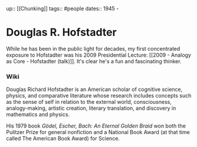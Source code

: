 up:: [[Chunking]]
tags:: #people 
dates:: 1945 -

# Douglas R. Hofstadter
While he has been in the public light for decades, my first concentrated exposure to Hofstadter was his 2009 Presidential Lecture: [[2009 - Analogy as Core - Hofstadter (talk)]]. It's clear he's a fun and fascinating thinker. 

### Wiki
Douglas Richard Hofstadter is an American scholar of cognitive science, physics, and comparative literature whose research includes concepts such as the sense of self in relation to the external world, consciousness, analogy-making, artistic creation, literary translation, and discovery in mathematics and physics. 

His 1979 book *Gödel, Escher, Bach: An Eternal Golden Braid* won both the Pulitzer Prize for general nonfiction and a National Book Award (at that time called The American Book Award) for Science.
